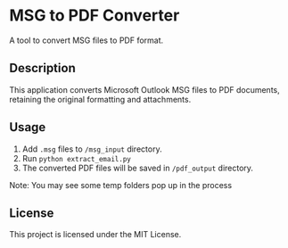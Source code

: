 # MSG to PDF Converter

A tool to convert MSG files to PDF format.

## Description

This application converts Microsoft Outlook MSG files to PDF documents, retaining the original formatting and attachments.

## Usage

1. Add `.msg` files to `/msg_input` directory.
2. Run `python extract_email.py`
3. The converted PDF files will be saved in `/pdf_output` directory.

Note: You may see some temp folders pop up in the process

## License

This project is licensed under the MIT License.